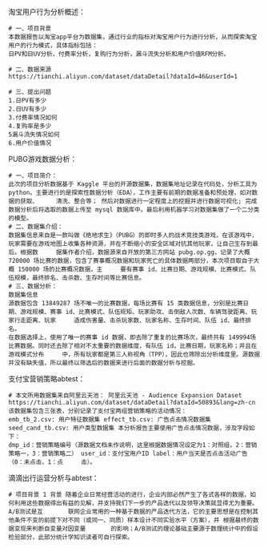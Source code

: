 淘宝用户行为分析概述：

    # 一、项目背景
    本数据报告以淘宝app平台为数据集，通过行业的指标对淘宝用户行为进行分析，从而探索淘宝用户的行为模式，具体指标包括：
    日PV和日UV分析，付费率分析，复购行为分析，漏斗流失分析和用户价值RFM分析。
    
    # 二、数据来源
    https://tianchi.aliyun.com/dataset/dataDetail?dataId=46&userId=1

    # 三、提出问题
    1.日PV有多少
    2.日UV有多少
    3.付费率情况如何
    4.复购率是多少
    5漏斗流失情况如何
    6.用户价值情况

PUBG游戏数据分析：

    # 一、项目简介： 
    此次的项目分析数据基于 Kaggle 平台的开源数据集，数据集地址记录在代码处，分析工具为 python。主要进行的是探索性数据分析（EDA），工作主要有前期的数据准备和预处理，如对数据的获取、     清洗、整合等； 然后对数据进行一定程度上的挖掘并进行数据可视化; 完成数据分析后将选取的数据上传至 mysql 数据库中。最后利用机器学习对数据集做了一个二分类的模型。    
    # 二、数据集介绍： 
    数据集信息来自是一款叫做《绝地求生》（PUBG）的即时多人的战术竞技类游戏，在该游戏中，玩家需要在游戏地图上收集各种资源，并在不断缩小的安全区域对抗其他玩家，让自己生存到最后。根据数     据集作者介绍，数据源来自开放的第三方网站 pubg.op.gg，记录了大概 720000 场比赛的数据，包含了赛事概况数据和玩家死亡的具体数据两部分，本次项目取自于大概 150000 场的比赛概况数据，主     要有赛事 id、比赛日期、游戏规模、比赛模式、队伍规模，最终排名、击杀数、生存时间等比赛信息。    
    # 三、数据分析： 
    数据集信息 
    源数据包含 13849287 场不唯一的比赛数据，每场比赛有 15 类数据信息，分别是比赛日期、游戏规模、赛事 id、比赛模式、队伍规矩、玩家助攻、击倒敌人次数、车辆驾驶距离、玩家行走距离、玩家     造成伤害量、击杀玩家数、玩家名称、生存时间、队伍 id、最终排名。 
    在数据选择上，使用了唯一的赛事 id 数据，即去除了重复的比赛场次，最终共有 149994场比赛数据。同时还去除了相对不太重要的数据维度，有队伍 id，比赛日期，玩家名称；并且在游戏模式分布     中，所有玩家都是第三人称视角（TPP），因此也筛除出分析维度里。源数据并没有缺失值，所以最终以筛选后的数据来进行后面的数据分析与挖掘。

支付宝营销策略abtest：

    # 本文所用数据集来自阿里云天池： 阿里云天池 - Audience Expansion Dataset https://tianchi.aliyun.com/dataset/dataDetail?dataId=50893&lang=zh-cn
    该数据集包含三张表，分别记录了支付宝两组营销策略的活动情况：
    emb_tb_2.csv: 用户特征数据集 effect_tb.csv: 广告点击情况数据集 seed_cand_tb.csv: 用户类型数据集 本分析报告主要使用广告点击情况数据，涉及字段如下：
    dmp_id：营销策略编号（源数据文档未作说明，这里根据数据情况设定为1：对照组，2：营销策略一，3：营销策略二） user_id：支付宝用户ID label：用户当天是否点击活动广告（0：未点击，1：点     击）。
 
滴滴出行运营分析与abtest：

    # 项目背景 1 背景 随着企业日常经营活动的进行，企业内部必然产生了各式各样的数据，如何利用这些数据得出有益的见解，并支持我们下一步的产品迭代以及领导决策就显得尤为重要。 A/B测试是互       联网企业常用的一种基于数据的产品迭代方法，它的主要思想是在控制其他条件不变的前提下对不同（或同一、同质）样本设计不同实验水平（方案），并 根据最终的数据变现来判断自变量对因变量       的影响；A/B测试的理论基础主要源于数理统计中的假设检验部分，此部分统计学知识读者可自行探索。
 
   
   

